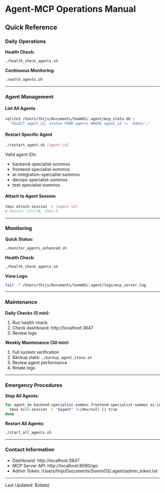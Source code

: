 # Agent-MCP Operations Manual

## Quick Reference

### Daily Operations

**Health Check:**
```bash
./health_check_agents.sh
```

**Continuous Monitoring:**
```bash
./watch_agents.sh
```

---

### Agent Management

#### List All Agents
```bash
sqlite3 /Users/thijs/Documents/SommOS/.agent/mcp_state.db \
  "SELECT agent_id, status FROM agents WHERE agent_id != 'Admin';"
```

#### Restart Specific Agent
```bash
./restart_agent.sh [agent-id]
```

Valid agent IDs:
- backend-specialist-sommos
- frontend-specialist-sommos
- ai-integration-specialist-sommos
- devops-specialist-sommos
- test-specialist-sommos

#### Attach to Agent Session
```bash
tmux attach-session -t [agent-id]
# Detach: Ctrl+B, then D
```

---

### Monitoring

**Quick Status:**
```bash
./monitor_agents_enhanced.sh
```

**Health Check:**
```bash
./health_check_agents.sh
```

**View Logs:**
```bash
tail -f /Users/thijs/Documents/SommOS/.agent/logs/mcp_server.log
```

---

### Maintenance

**Daily Checks (5 min):**
1. Run health check
2. Check dashboard: http://localhost:3847
3. Review logs

**Weekly Maintenance (30 min):**
1. Full system verification
2. Backup state: `./backup_agent_state.sh`
3. Review agent performance
4. Rotate logs

---

### Emergency Procedures

**Stop All Agents:**
```bash
for agent in backend-specialist-sommos frontend-specialist-sommos ai-integration-specialist-sommos devops-specialist-sommos test-specialist-sommos; do
  tmux kill-session -t "$agent" 2>/dev/null || true
done
```

**Restart All Agents:**
```bash
./start_all_agents.sh
```

---

### Contact Information

- Dashboard: http://localhost:3847
- MCP Server API: http://localhost:8080/api
- Admin Token: /Users/thijs/Documents/SommOS/.agent/admin_token.txt

---

Last Updated: $(date)
